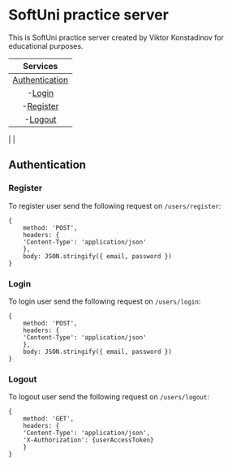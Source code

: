 # SoftUni practice server

This is SoftUni practice server created by Viktor Konstadinov for educational purposes.

| Services                                                                    |
| :----:                                                                      |        
| [Authentication](#authentication) | [Games](#games) | [Comments](#comments) |
| -[Login](#login)                  |
| -[Register](#register)            |
| -[Logout](#logout)                |
| 
| 

## Authentication

### Register

To register user send the following request on `/users/register`:
```
{
    method: 'POST',
    headers: {
    'Content-Type': 'application/json'
    },
    body: JSON.stringify({ email, password })
}
```

### Login

To login user send the following request on `/users/login`:

```
{
    method: 'POST',
    headers: {
    'Content-Type': 'application/json'
    },
    body: JSON.stringify({ email, password })
}
```

### Logout

To logout user send the following request on `/users/logout`:

```
{
    method: 'GET',
    headers: {
    'Content-Type': 'application/json',
    'X-Authorization': {userAccessToken}
    }
}
```